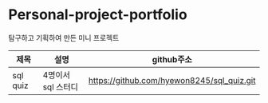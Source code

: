 # Personal-project-portfolio
탐구하고 기획하여 만든 미니 프로젝트


| 제목 | 설명 | github주소 |
| --- | --- | --- |
| sql quiz | 4명이서 sql 스터디 | https://github.com/hyewon8245/sql_quiz.git |

